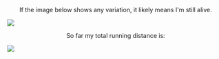 <p align="center">
If the image below shows any variation, it likely means I'm still alive.
</p>

![](https://mtod.org/me/heart.png)

<p align="center">
So far my total running distance is:
</p>

![](https://okidoki.computer/run-total.svg?v=3)
